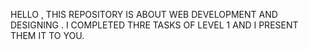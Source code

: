 HELLO , THIS REPOSITORY IS ABOUT WEB DEVELOPMENT AND DESIGNING . I COMPLETED THRE TASKS OF LEVEL 1 AND I PRESENT THEM IT TO YOU.
